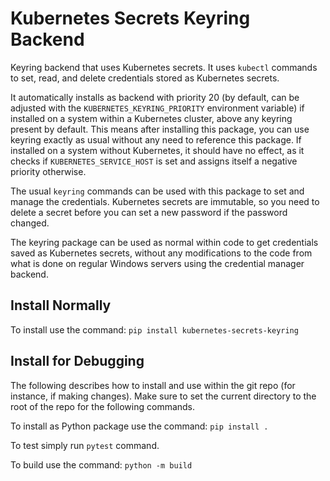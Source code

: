 # Kubernetes Secrets Keyring Backend

Keyring backend that uses Kubernetes secrets. It uses `kubectl` commands to set, read, and delete credentials stored as Kubernetes secrets.

It automatically installs as backend with priority 20 (by default, can be adjusted with the `KUBERNETES_KEYRING_PRIORITY` environment variable) if installed on a system within a Kubernetes cluster, above any keyring present by default. This means after installing this package, you can use keyring exactly as usual without any need to reference this package. If installed on a system without Kubernetes, it should have no effect, as it checks if `KUBERNETES_SERVICE_HOST` is set and assigns itself a negative priority otherwise.

The usual `keyring` commands can be used with this package to set and manage the credentials. Kubernetes secrets are immutable, so you need to delete a secret before you can set a new password if the password changed.

The keyring package can be used as normal within code to get credentials saved as Kubernetes secrets, without any modifications to the code from what is done on regular Windows servers using the credential manager backend.

## Install Normally

To install use the command: `pip install kubernetes-secrets-keyring`

## Install for Debugging

The following describes how to install and use within the git repo (for instance, if making changes). Make sure to set the current directory to the root of the repo for the following commands.

To install as Python package use the command: `pip install .`

To test simply run `pytest` command.

To build use the command: `python -m build`
